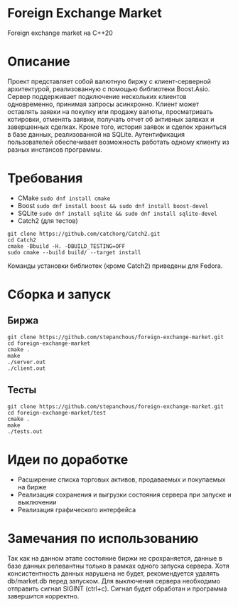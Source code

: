 # Foreign Exchange Market
Foreign exchange market на C++20

# Описание
Проект представляет собой валютную биржу с клиент-серверной архитектурой, реализованную с помощью библиотеки Boost.Asio. Сервер поддерживает подключение нескольких клиентов одновременно, принимая запросы асинхронно. Клиент может оставлять заявки на покупку или продажу валюты, просматривать котировки, отменять заявки, получать отчет об активных заявках и завершенных сделках. Кроме того, история заявок и сделок храниться в базе данных, реализованной на SQLite. Аутентификация пользователей обеспечивает возможность работать одному клиенту из разных инстансов программы.

# Требования
- CMake `sudo dnf install cmake`
- Boost `sudo dnf install boost && sudo dnf install boost-devel`
- SQLite `sudo dnf install sqlite && sudo dnf install sqlite-devel`
- Catch2 (для тестов)
```
git clone https://github.com/catchorg/Catch2.git
cd Catch2
cmake -Bbuild -H. -DBUILD_TESTING=OFF
sudo cmake --build build/ --target install
```
Команды установки библиотек (кроме Catch2) приведены для Fedora. 

# Сборка и запуск
## Биржа
```
git clone https://github.com/stepanchous/foreign-exchange-market.git
cd foreign-exchange-market
cmake .
make
./server.out
./client.out
```
## Тесты
```
git clone https://github.com/stepanchous/foreign-exchange-market.git
cd foreign-exchange-market/test
cmake .
make
./tests.out
```

# Идеи по доработке
- Расширение списка торговых активов, продаваемых и покупаемых на бирже
- Реализация сохранения и выгрузки состояния сервера при запуске и выключении
- Реализация графического интерфейса

# Замечания по иcпользованию
Так как на данном этапе состояние биржи не срохраняется, данные в базе данных релевантны только в рамках одного запуска сервера. Хотя консистентность данных нарушена не будет, рекомендуется удалять db/market.db перед запуском. Для выключения сервера необходимо отправить сигнал SIGINT (ctrl+c). Сигнал будет обработан и программа завершится корректно.
